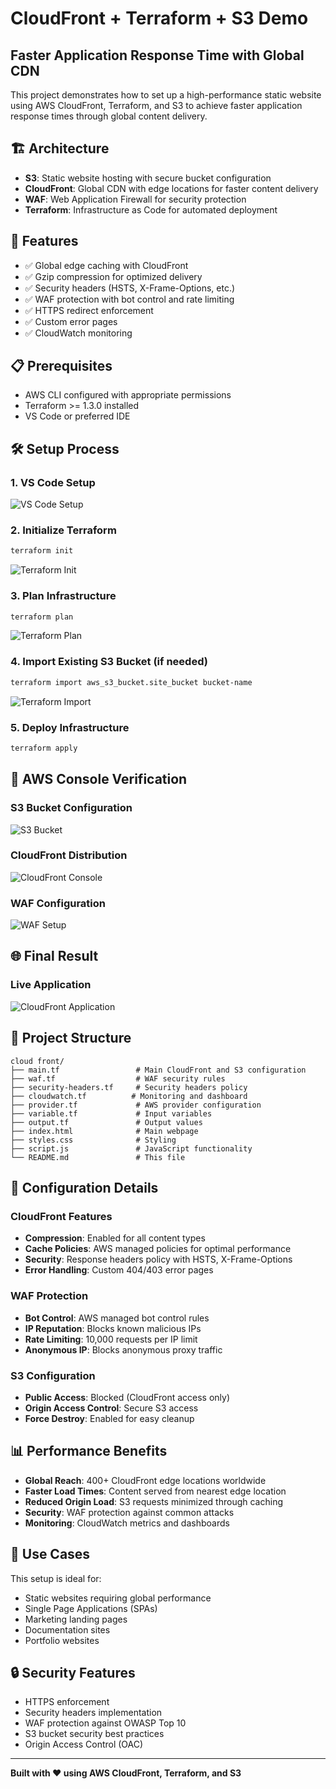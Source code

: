 # CloudFront + Terraform + S3 Demo
## Faster Application Response Time with Global CDN

This project demonstrates how to set up a high-performance static website using AWS CloudFront, Terraform, and S3 to achieve faster application response times through global content delivery.

## 🏗️ Architecture

- **S3**: Static website hosting with secure bucket configuration
- **CloudFront**: Global CDN with edge locations for faster content delivery
- **WAF**: Web Application Firewall for security protection
- **Terraform**: Infrastructure as Code for automated deployment

## 🚀 Features

- ✅ Global edge caching with CloudFront
- ✅ Gzip compression for optimized delivery
- ✅ Security headers (HSTS, X-Frame-Options, etc.)
- ✅ WAF protection with bot control and rate limiting
- ✅ HTTPS redirect enforcement
- ✅ Custom error pages
- ✅ CloudWatch monitoring

## 📋 Prerequisites

- AWS CLI configured with appropriate permissions
- Terraform >= 1.3.0 installed
- VS Code or preferred IDE

## 🛠️ Setup Process

### 1. VS Code Setup
![VS Code Setup](screenshots/vs.code.setup-Screenshot%202025-09-06%20023702.png)

### 2. Initialize Terraform
```bash
terraform init
```
![Terraform Init](screenshots/terraform-init-Screenshot%202025-09-06%20023919.png)

### 3. Plan Infrastructure
```bash
terraform plan
```
![Terraform Plan](screenshots/teerraform-plan-Screenshot%202025-09-06%20024407.png)

### 4. Import Existing S3 Bucket (if needed)
```bash
terraform import aws_s3_bucket.site_bucket bucket-name
```
![Terraform Import](screenshots/terraform-import-Screenshot%202025-09-06%20024742.png)

### 5. Deploy Infrastructure
```bash
terraform apply
```

## 📸 AWS Console Verification

### S3 Bucket Configuration
![S3 Bucket](screenshots/S3-BUCKET-Screenshot%202025-09-06%20032454.png)

### CloudFront Distribution
![CloudFront Console](screenshots/cloudfront-on-aws-console-Screenshot%202025-09-06%20031802.png)

### WAF Configuration
![WAF Setup](screenshots/cloudfront-Waf-Screenshot%202025-09-06%20032306.png)


## 🌐 Final Result

### Live Application
![CloudFront Application](screenshots/cloudfront-frontpage-main-Screenshot%202025-09-06%20031443.png)


## 📁 Project Structure

```
cloud front/
├── main.tf                 # Main CloudFront and S3 configuration
├── waf.tf                  # WAF security rules
├── security-headers.tf     # Security headers policy
├── cloudwatch.tf          # Monitoring and dashboard
├── provider.tf             # AWS provider configuration
├── variable.tf             # Input variables
├── output.tf               # Output values
├── index.html              # Main webpage
├── styles.css              # Styling
├── script.js               # JavaScript functionality
└── README.md               # This file
```

## 🔧 Configuration Details

### CloudFront Features
- **Compression**: Enabled for all content types
- **Cache Policies**: AWS managed policies for optimal performance
- **Security**: Response headers policy with HSTS, X-Frame-Options
- **Error Handling**: Custom 404/403 error pages

### WAF Protection
- **Bot Control**: AWS managed bot control rules
- **IP Reputation**: Blocks known malicious IPs
- **Rate Limiting**: 10,000 requests per IP limit
- **Anonymous IP**: Blocks anonymous proxy traffic

### S3 Configuration
- **Public Access**: Blocked (CloudFront access only)
- **Origin Access Control**: Secure S3 access
- **Force Destroy**: Enabled for easy cleanup

## 📊 Performance Benefits

- **Global Reach**: 400+ CloudFront edge locations worldwide
- **Faster Load Times**: Content served from nearest edge location
- **Reduced Origin Load**: S3 requests minimized through caching
- **Security**: WAF protection against common attacks
- **Monitoring**: CloudWatch metrics and dashboards


## 🎯 Use Cases

This setup is ideal for:
- Static websites requiring global performance
- Single Page Applications (SPAs)
- Marketing landing pages
- Documentation sites
- Portfolio websites

## 🔒 Security Features

- HTTPS enforcement
- Security headers implementation
- WAF protection against OWASP Top 10
- S3 bucket security best practices
- Origin Access Control (OAC)

---

**Built with ❤️ using AWS CloudFront, Terraform, and S3**